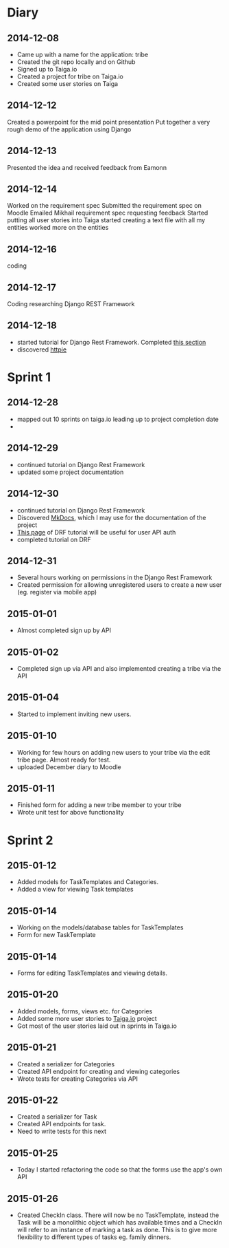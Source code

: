 # Diary

## 2014-12-08
* Came up with a name for the application: tribe
* Created the git repo locally and on Github
* Signed up to Taiga.io
* Created a project for tribe on Taiga.io
* Created some user stories on Taiga


## 2014-12-12
Created a powerpoint for the mid point presentation 
Put together a very rough demo of the application using Django


## 2014-12-13
Presented the idea and received feedback from Eamonn


## 2014-12-14
Worked on the requirement spec
Submitted the requirement spec on Moodle
Emailed Mikhail requirement spec requesting feedback
Started putting all user stories into Taiga
started creating a text file with all my entities
worked more on the entities


## 2014-12-16
coding


## 2014-12-17
Coding
researching Django REST Framework


## 2014-12-18

* started tutorial for Django Rest Framework. Completed [this section](http://www.django-rest-framework.org/tutorial/1-serialization/)
* discovered [httpie](https://github.com/jakubroztocil/httpie)

# Sprint 1

## 2014-12-28

* mapped out 10 sprints on taiga.io leading up to project completion date
* 

## 2014-12-29
* continued tutorial on Django Rest Framework
* updated some project documentation

## 2014-12-30
* continued tutorial on Django Rest Framework
* Discovered [MkDocs](http://www.mkdocs.org/), which I may use for the documentation of the project
* [This page](http://www.django-rest-framework.org/tutorial/4-authentication-and-permissions/) of DRF tutorial will be useful for user API auth
* completed tutorial on DRF


## 2014-12-31
* Several hours working on permissions in the Django Rest Framework
* Created permission for allowing unregistered users to create a new user (eg. register via mobile app)


## 2015-01-01
* Almost completed sign up by API


## 2015-01-02
* Completed sign up via API and also implemented creating a tribe via the API

## 2015-01-04
* Started to implement inviting new users.


## 2015-01-10
* Working for few hours on adding new users to your tribe via the edit tribe page. Almost ready for test.
* uploaded December diary to Moodle


## 2015-01-11
* Finished form for adding a new tribe member to your tribe
* Wrote unit test for above functionality




# Sprint 2


## 2015-01-12
* Added models for TaskTemplates and Categories.
* Added a view for viewing Task templates


## 2015-01-14
* Working on the models/database tables for TaskTemplates
* Form for new TaskTemplate

## 2015-01-14
* Forms for editing TaskTemplates and viewing details.


## 2015-01-20
* Added models, forms, views etc. for Categories
* Added some more user stories to [Taiga.io](https://www.taiga.io) project
* Got most of the user stories laid out in sprints in Taiga.io

## 2015-01-21
* Created a serializer for Categories
* Created API endpoint for creating and viewing categories
* Wrote tests for creating Categories via API


## 2015-01-22
* Created a serializer for Task
* Created API endpoints for task.
* Need to write tests for this next


## 2015-01-25
* Today I started refactoring the code so that the forms use the app's own API


## 2015-01-26
* Created CheckIn class. There will now be no TaskTemplate, instead the Task will be a monolithic object which has available times and a CheckIn will refer to an instance of marking a task as done. This is to give more flexibility to different types of tasks eg. family dinners.
